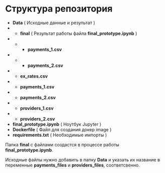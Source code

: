 # Структура репозитория

- **Data**  ( Исходные данные и результат )
- - **final** ( Результат работы файла **final_prototype.ipynb** )
- - - **payments_1.csv**
- - - **payments_2.csv**
- - **ex_rates.csv**
- - **payments_1.csv**
- - **payments_2.csv**
- - **providers_1.csv**
- - **providers_2.csv**
- **final_prototype.ipynb** ( Ноутбук Jupyter )
- **Dockerfile** ( Файл для создания докер image )
- **requirements.txt** ( Необходимые импорты )

Папка **final** с файлами создастся в процессе работы  **final_prototype.ipynb**.

Исходные файлы нужно добавить в папку **Data** и указать их название в переменные **payments_files** и **providers_files**, соответсвенно.

